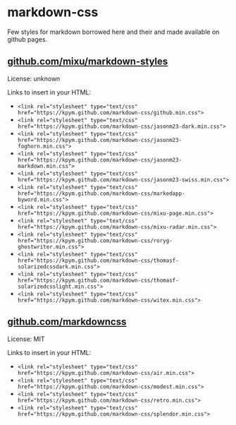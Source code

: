 # markdown-css

Few styles for markdown borrowed here and their and made available on github pages.

## [github.com/mixu/markdown-styles](https://github.com/mixu/markdown-styles)

License: unknown

Links to insert in your HTML:

- `<link rel="stylesheet" type="text/css" href="https://kpym.github.com/markdown-css/github.min.css">`
- `<link rel="stylesheet" type="text/css" href="https://kpym.github.com/markdown-css/jasonm23-dark.min.css">`
- `<link rel="stylesheet" type="text/css" href="https://kpym.github.com/markdown-css/jasonm23-foghorn.min.css">`
- `<link rel="stylesheet" type="text/css" href="https://kpym.github.com/markdown-css/jasonm23-markdown.min.css">`
- `<link rel="stylesheet" type="text/css" href="https://kpym.github.com/markdown-css/jasonm23-swiss.min.css">`
- `<link rel="stylesheet" type="text/css" href="https://kpym.github.com/markdown-css/markedapp-byword.min.css">`
- `<link rel="stylesheet" type="text/css" href="https://kpym.github.com/markdown-css/mixu-page.min.css">`
- `<link rel="stylesheet" type="text/css" href="https://kpym.github.com/markdown-css/mixu-radar.min.css">`
- `<link rel="stylesheet" type="text/css" href="https://kpym.github.com/markdown-css/roryg-ghostwriter.min.css">`
- `<link rel="stylesheet" type="text/css" href="https://kpym.github.com/markdown-css/thomasf-solarizedcssdark.min.css">`
- `<link rel="stylesheet" type="text/css" href="https://kpym.github.com/markdown-css/thomasf-solarizedcsslight.min.css">`
- `<link rel="stylesheet" type="text/css" href="https://kpym.github.com/markdown-css/witex.min.css">`

## [github.com/markdowncss](https://github.com/markdowncss)

License: MIT

Links to insert in your HTML:

- `<link rel="stylesheet" type="text/css" href="https://kpym.github.com/markdown-css/air.min.css">`
- `<link rel="stylesheet" type="text/css" href="https://kpym.github.com/markdown-css/modest.min.css">`
- `<link rel="stylesheet" type="text/css" href="https://kpym.github.com/markdown-css/retro.min.css">`
- `<link rel="stylesheet" type="text/css" href="https://kpym.github.com/markdown-css/splendor.min.css">`
